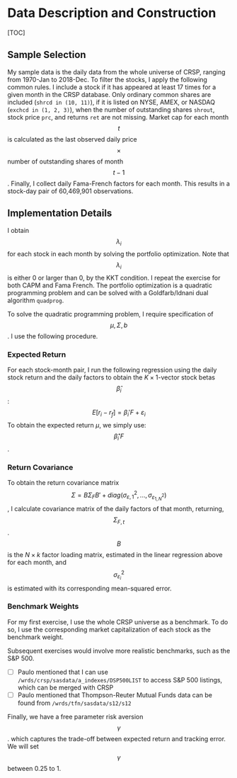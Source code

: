 # Data Description and Construction
[TOC]

## Sample Selection

My sample data is the daily data from the whole universe of CRSP, ranging from 1970-Jan to 2018-Dec. To filter the stocks, I apply the following common rules. I  include a stock if it has appeared at least 17 times for a given month in the CRSP database. Only ordinary common shares are included (`shrcd in (10, 11)`), if it is listed on NYSE, AMEX, or NASDAQ (`exchcd in (1, 2, 3)`), when the number of outstanding shares `shrout`, stock price `prc`, and returns `ret`  are not missing. Market cap for each month $$t$$ is calculated as the last observed daily price $$ \times $$ number of outstanding shares of month $$ t  - 1$$. Finally, I collect daily Fama-French factors for each month. This results in a stock-day pair of 60,469,901 observations.

## Implementation Details

I obtain $$\lambda_i$$ for each stock in each month by solving the portfolio optimization. Note that $$\lambda_i$$ is either $0$ or larger than $0$, by the KKT condition. I repeat the exercise for both CAPM and Fama French. The portfolio optimization is a quadratic programming problem and can be solved with a Goldfarb/Idnani dual algorithm `quadprog`. 

To solve the quadratic programming problem, I require specification of $$\mu, \Sigma, b$$. I use the following procedure.

### Expected Return

For each stock-month pair, I run the following regression using the daily stock return and the daily factors to obtain the $K \times 1$-vector stock betas $$ \hat{\beta}_i ​$$:
$$
E[r_i - r_f] = \beta_i'F + \varepsilon_i
$$
To obtain the expected return $\mu$, we simply use: $$ \hat{\beta}_i' F$$.

### Return Covariance

To obtain the return covariance matrix $$\Sigma = B\Sigma_F B' + diag(\sigma_{\varepsilon, 1}^2,..., \sigma_{\varepsilon_{1,N}^2})$$, I calculate covariance matrix of the daily factors of that month, returning, $$\Sigma_{F, t}$$. $$B$$ is the $N \times k$ factor loading matrix, estimated in the linear regression above for each month, and $$\sigma_{\varepsilon_i}^2$$ is estimated with its corresponding mean-squared error.

### Benchmark Weights

For my first exercise, I use the whole CRSP universe as a benchmark. To do so, I use the corresponding market capitalization of each stock as the benchmark weight. 

Subsequent exercises would involve more realistic benchmarks, such as the S&P 500.

- [ ] Paulo mentioned that I can use `/wrds/crsp/sasdata/a_indexes/DSP500LIST` to access S&P 500 listings, which can be merged with CRSP
- [ ] Paulo mentioned that Thompson-Reuter Mutual Funds data can be found from `/wrds/tfn/sasdata/s12/s12`

Finally, we have a free parameter risk aversion $$ \gamma $$. which captures the trade-off between expected return and tracking error. We will set $$ \gamma $$ between 0.25 to 1.

